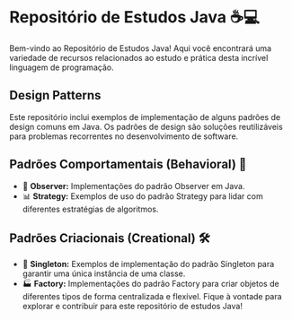 # Repositório de Estudos Java ☕💻
Bem-vindo ao Repositório de Estudos Java! Aqui você encontrará uma variedade de recursos relacionados ao estudo e prática desta incrível linguagem de programação.

## Design Patterns
Este repositório inclui exemplos de implementação de alguns padrões de design comuns em Java. Os padrões de design são soluções reutilizáveis para problemas recorrentes no desenvolvimento de software.

## Padrões Comportamentais **(Behavioral)** 🧠
* 👀 __Observer:__ Implementações do padrão Observer em Java.
* 📊 __Strategy:__ Exemplos de uso do padrão Strategy para lidar com diferentes estratégias de algoritmos.
## Padrões Criacionais **(Creational)** 🛠️
* 🧵 __Singleton:__ Exemplos de implementação do padrão Singleton para garantir uma única instância de uma classe.
* 🏭 __Factory:__ Implementações do padrão Factory para criar objetos de diferentes tipos de forma centralizada e flexível.
Fique à vontade para explorar e contribuir para este repositório de estudos Java!
